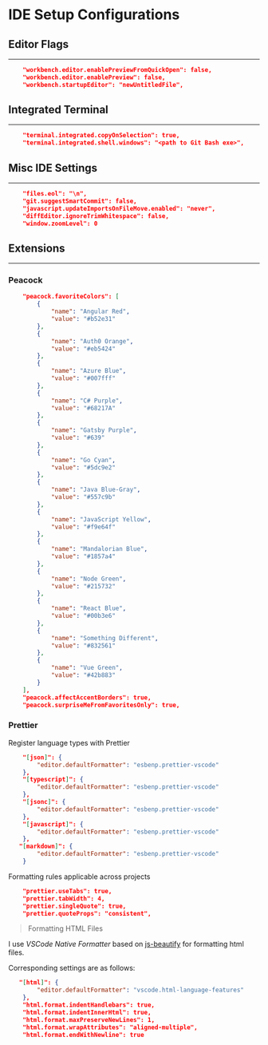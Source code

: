 # IDE Setup Configurations

## Editor Flags

---

```json
    "workbench.editor.enablePreviewFromQuickOpen": false,
    "workbench.editor.enablePreview": false,
    "workbench.startupEditor": "newUntitledFile",
```

## Integrated Terminal

---

```json
    "terminal.integrated.copyOnSelection": true,
    "terminal.integrated.shell.windows": "<path to Git Bash exe>",
```

## Misc IDE Settings

---

```json
    "files.eol": "\n",
    "git.suggestSmartCommit": false,
    "javascript.updateImportsOnFileMove.enabled": "never",
    "diffEditor.ignoreTrimWhitespace": false,
    "window.zoomLevel": 0
```

## Extensions

---

### Peacock

``` json
    "peacock.favoriteColors": [
        {
            "name": "Angular Red",
            "value": "#b52e31"
        },
        {
            "name": "Auth0 Orange",
            "value": "#eb5424"
        },
        {
            "name": "Azure Blue",
            "value": "#007fff"
        },
        {
            "name": "C# Purple",
            "value": "#68217A"
        },
        {
            "name": "Gatsby Purple",
            "value": "#639"
        },
        {
            "name": "Go Cyan",
            "value": "#5dc9e2"
        },
        {
            "name": "Java Blue-Gray",
            "value": "#557c9b"
        },
        {
            "name": "JavaScript Yellow",
            "value": "#f9e64f"
        },
        {
            "name": "Mandalorian Blue",
            "value": "#1857a4"
        },
        {
            "name": "Node Green",
            "value": "#215732"
        },
        {
            "name": "React Blue",
            "value": "#00b3e6"
        },
        {
            "name": "Something Different",
            "value": "#832561"
        },
        {
            "name": "Vue Green",
            "value": "#42b883"
        }
    ],
    "peacock.affectAccentBorders": true,
    "peacock.surpriseMeFromFavoritesOnly": true,
```

### Prettier

Register language types with Prettier

```json
    "[json]": {
        "editor.defaultFormatter": "esbenp.prettier-vscode"
    },
    "[typescript]": {
        "editor.defaultFormatter": "esbenp.prettier-vscode"
    },
    "[jsonc]": {
        "editor.defaultFormatter": "esbenp.prettier-vscode"
    },
    "[javascript]": {
        "editor.defaultFormatter": "esbenp.prettier-vscode"
    },
   "[markdown]": {
        "editor.defaultFormatter": "esbenp.prettier-vscode"
    }
```

Formatting rules applicable across projects

```json
    "prettier.useTabs": true,
    "prettier.tabWidth": 4,
    "prettier.singleQuote": true,
    "prettier.quoteProps": "consistent",
```

> Formatting HTML Files

I use *VSCode Native Formatter* based on [js-beautify](https://www.npmjs.com/package/js-beautify) for formatting html files.

Corresponding settings are as follows:

```json
   "[html]": {
        "editor.defaultFormatter": "vscode.html-language-features"
    },
    "html.format.indentHandlebars": true,
    "html.format.indentInnerHtml": true,
    "html.format.maxPreserveNewLines": 1,
    "html.format.wrapAttributes": "aligned-multiple",
    "html.format.endWithNewline": true
 ```
